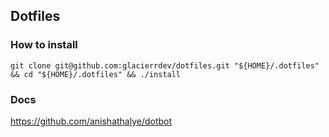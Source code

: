 ## Dotfiles

### How to install

`git clone git@github.com:glacierrdev/dotfiles.git "${HOME}/.dotfiles" && cd "${HOME}/.dotfiles" && ./install`

### Docs

https://github.com/anishathalye/dotbot
